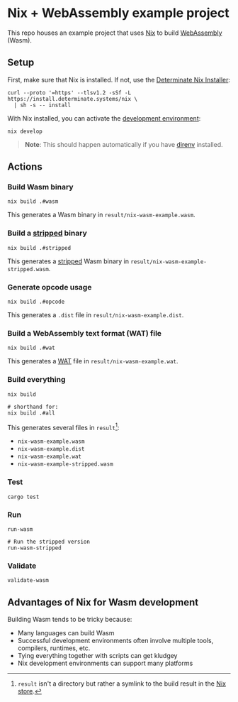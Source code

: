# Nix + WebAssembly example project

This repo houses an example project that uses [Nix] to build [WebAssembly][wasm] (Wasm).

## Setup

First, make sure that Nix is installed. If not, use the [Determinate Nix Installer][dni]:

```shell
curl --proto '=https' --tlsv1.2 -sSf -L https://install.determinate.systems/nix \
  | sh -s -- install
```

With Nix installed, you can activate the [development environment][dev]:

```shell
nix develop
```

> **Note**: This should happen automatically if you have [direnv] installed.

## Actions

### Build Wasm binary

```shell
nix build .#wasm
```

This generates a Wasm binary in `result/nix-wasm-example.wasm`.

### Build a [stripped] binary

```shell
nix build .#stripped
```

This generates a [stripped] Wasm binary in `result/nix-wasm-example-stripped.wasm`.

### Generate opcode usage

```shell
nix build .#opcode
```

This generates a `.dist` file in `result/nix-wasm-example.dist`.

### Build a WebAssembly text format (WAT) file

```shell
nix build .#wat
```

This generates a [WAT] file in `result/nix-wasm-example.wat`.

### Build everything

```shell
nix build

# shorthand for:
nix build .#all
```

This generates several files in `result`[^1]:

* `nix-wasm-example.wasm`
* `nix-wasm-example.dist`
* `nix-wasm-example.wat`
* `nix-wasm-example-stripped.wasm`

### Test

```shell
cargo test
```

### Run

```shell
run-wasm

# Run the stripped version
run-wasm-stripped
```

### Validate

```shell
validate-wasm
```

## Advantages of Nix for Wasm development

Building Wasm tends to be tricky because:

* Many languages can build Wasm
* Successful development environments often involve multiple tools, compilers, runtimes, etc.
* Tying everything together with scripts can get kludgey
* Nix development environments can support many platforms

[dev]: https://zero-to-nix.com/concepts/dev-env
[direnv]: https://direnv.net
[dni]: https://github.com/DeterminateSystems/nix-installer
[nix]: https://zero-to-nix.com
[store]: https://zero-to-nix.com/concepts/nix-store
[stripped]: https://webassembly.github.io/wabt/doc/wasm-strip.1.html
[wasm]: https://webassembly.org
[wat]: https://developer.mozilla.org/docs/WebAssembly/Understanding_the_text_format

[^1]: `result` isn't a directory but rather a symlink to the build result in the [Nix store][store].
